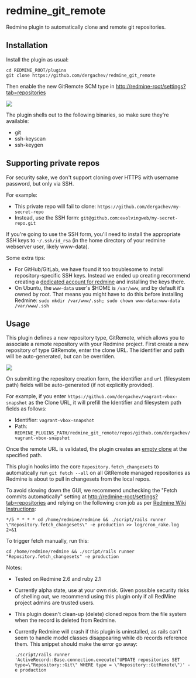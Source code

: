 redmine_git_remote
==================

Redmine plugin to automatically clone and remote git repositories.

## Installation

Install the plugin as usual:

```
cd REDMINE_ROOT/plugins
git clone https://github.com/dergachev/redmine_git_remote
```

Then enable the new GitRemote SCM type in [http://redmine-root/settings?tab=repositories](http://redmine-root/settings?tab=repositories)

![](https://dl.dropbox.com/u/29440342/screenshots/AYKNZDTB-2014.11.27-15-59-06.png)

The plugin shells out to the following binaries, so make sure they're available:
* git
* ssh-keyscan
* ssh-keygen

## Supporting private repos

For security sake, we don't support cloning over HTTPS with username password, but only via SSH.

For example:

* This private repo will fail to clone: `https://github.com/dergachev/my-secret-repo`
* Instead, use the SSH form: `git@github.com:evolvingweb/my-secret-repo.git`

If you're going to use the SSH form, you'll need to install the appropriate SSH
keys to `~/.ssh/id_rsa` (in the home directory of your redmine webserver user,
likely www-data).

Some extra tips:

* For GitHub/GitLab, we have found it too troublesome to install repository-specific SSH keys.
  Instead we ended up creating recommend creating a
  [dedicated account for redmine](https://developer.github.com/guides/managing-deploy-keys/#machine-users)
  and installing the keys there.
* On Ubuntu, the `www-data` user's $HOME is `/var/www`, and by default it's owned by root.
  That means you might have to do this before installing Redmine: `sudo mkdir /var/www/.ssh; sudo chown www-data:www-data /var/www/.ssh`

## Usage

This plugin defines a new repository type, GitRemote, which allows you to associate
a remote repository with your Redmine project. First create a new repository of type
GitRemote, enter the clone URL. The identifier and path will be auto-generated, but can be overriden.

![](https://dl.dropbox.com/u/29440342/screenshots/ATIAQXHG-2014.11.27-15-03-51.png)

On submitting the repository creation form, the identifier and `url`
(filesystem path) fields will be auto-generated (if not explicitly provided).

For example, if you enter `https://github.com/dergachev/vagrant-vbox-snapshot` as the Clone URL,
it will prefill the Identifier and filesystem path fields as follows:
* Identifier: `vagrant-vbox-snapshot`
* Path: `REDMINE_PLUGINS_PATH/redmine_git_remote/repos/github.com/dergachev/vagrant-vbox-snapshot`

Once the remote URL is validated, the plugin creates an [empty clone](http://stackoverflow.com/questions/895819/whats-the-most-straightforward-way-to-clone-an-empty-bare-git-repository) at the specified path.

This plugin hooks into the core `Repository.fetch_changesets` to automatically
run `git fetch --all` on all GitRemote managed repositories as Redmine is about
to pull in changesets from the local repos.

To avoid slowing down the GUI, we recommend unchecking the "Fetch commits
automatically" setting at
[http://redmine-root/settings?tab=repositories](http://redmine-root/settings?tab=repositories)
and relying on the following cron job as per [Redmine Wiki Instructions](http://www.redmine.org/projects/redmine/wiki/RedmineRepositories):

```
*/5 * * * * cd /home/redmine/redmine && ./script/rails runner \"Repository.fetch_changesets\" -e production >> log/cron_rake.log 2>&1
```

To trigger fetch manually, run this:

```
cd /home/redmine/redmine && ./script/rails runner "Repository.fetch_changesets" -e production
```

Notes:

* Tested on Redmine 2.6 and ruby 2.1
* Currently alpha state, use at your own risk. Given possible security risks of shelling out,
  we recommend using this plugin only if all RedMine project admins are trusted users.
* This plugin doesn't clean-up (delete) cloned repos from the file system when the record
  is deleted from Redmine.
* Currently Redmine will crash if this plugin is uninstalled, as rails can't
  seem to handle model classes disappearing while db records reference them.
  This snippet should make the error go away:

    ```
    ./script/rails runner 'ActiveRecord::Base.connection.execute("UPDATE repositories SET type=\"Repository::Git\" WHERE type = \"Repository::GitRemote\")' -e production
    ```

